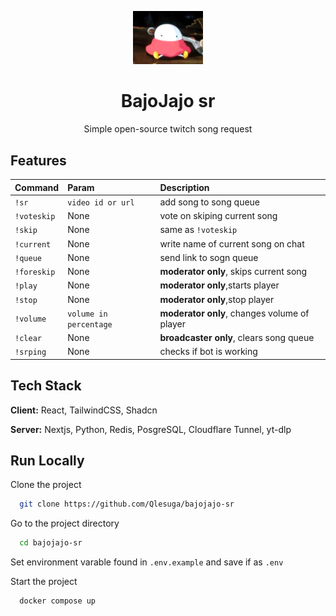 <p align="center">
  <img src="./public/smoleg.webp" width="112" alt="smoleg" />
</p>

<h1 align="center">BajoJajo sr</h1>
<p align="center">Simple open-source twitch song request</p>

## Features

| Command     | Param                  | Description                                  |
| :---------- | :--------------------- | :------------------------------------------- |
| `!sr`       | `video id or url`      | add song to song queue                       |
| `!voteskip` | None                   | vote on skiping current song                 |
| `!skip`     | None                   | same as `!voteskip`                          |
| `!current`  | None                   | write name of current song on chat           |
| `!queue`    | None                   | send link to sogn queue                      |
| `!foreskip` | None                   | **moderator only**, skips current song       |
| `!play`     | None                   | **moderator only**,starts player             |
| `!stop`     | None                   | **moderator only**,stop player               |
| `!volume`   | `volume in percentage` | **moderator only**, changes volume of player |
| `!clear`    | None                   | **broadcaster only**, clears song queue      |
| `!srping`   | None                   | checks if bot is working                     |

## Tech Stack

**Client:** React, TailwindCSS, Shadcn

**Server:** Nextjs, Python, Redis, PosgreSQL, Cloudflare Tunnel, yt-dlp

## Run Locally

Clone the project

```bash
  git clone https://github.com/Qlesuga/bajojajo-sr
```

Go to the project directory

```bash
  cd bajojajo-sr
```

Set environment varable found in `.env.example` and save if as `.env`

Start the project

```bash
  docker compose up
```
